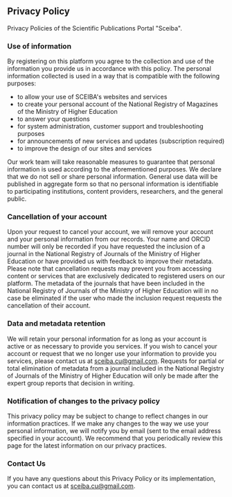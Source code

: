 ## Privacy Policy
Privacy Policies of the Scientific Publications Portal "Sceiba".

### Use of information
By registering on this platform you agree to the collection and use of the information you provide us in accordance with this policy. The personal information collected is used in a way that is compatible with the following purposes:

* to allow your use of SCEIBA's websites and services
* to create your personal account of the National Registry of Magazines of the Ministry of Higher Education
* to answer your questions
* for system administration, customer support and troubleshooting purposes
* for announcements of new services and updates (subscription required)
* to improve the design of our sites and services

Our work team will take reasonable measures to guarantee that personal information is used according to the aforementioned purposes. We declare that we do not sell or share personal information. General use data will be published in aggregate form so that no personal information is identifiable to participating institutions, content providers, researchers, and the general public.

### Cancellation of your account
Upon your request to cancel your account, we will remove your account and your personal information from our records. Your name and ORCID number will only be recorded if you have requested the inclusion of a journal in the National Registry of Journals of the Ministry of Higher Education or have provided us with feedback to improve their metadata. Please note that cancellation requests may prevent you from accessing content or services that are exclusively dedicated to registered users on our platform. The metadata of the journals that have been included in the National Registry of Journals of the Ministry of Higher Education will in no case be eliminated if the user who made the inclusion request requests the cancellation of their account.

### Data and metadata retention
We will retain your personal information for as long as your account is active or as necessary to provide you services. If you wish to cancel your account or request that we no longer use your information to provide you services, please contact us at sceiba.cu@gmail.com. Requests for partial or total elimination of metadata from a journal included in the National Registry of Journals of the Ministry of Higher Education will only be made after the expert group reports that decision in writing.

### Notification of changes to the privacy policy
This privacy policy may be subject to change to reflect changes in our information practices. If we make any changes to the way we use your personal information, we will notify you by email (sent to the email address specified in your account). We recommend that you periodically review this page for the latest information on our privacy practices.

### Contact Us
If you have any questions about this Privacy Policy or its implementation, you can contact us at <sceiba.cu@gmail.com>.